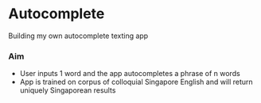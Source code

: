 # Autocomplete
Building my own autocomplete texting app

### Aim ###
* User inputs 1 word and the app autocompletes a phrase of n words
* App is trained on corpus of colloquial Singapore English and will return uniquely Singaporean results
